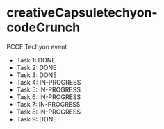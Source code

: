 # creativeCapsuletechyon-codeCrunch
PCCE Techyon event
* Task 1: DONE
* Task 2: DONE
* Task 3: DONE
* Task 4: IN-PROGRESS
* Task 5: IN-PROGRESS
* Task 6: IN-PROGRESS
* Task 7: IN-PROGRESS
* Task 8: IN-PROGRESS
* Task 9: DONE
